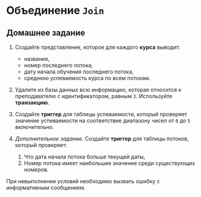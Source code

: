 # Объединение `Join`

## Домашнее задание

1. Создайте представление, которое для каждого **курса** выводит:
    - название,
    - номер последнего потока,
    - дату начала обучения последнего потока,
    - среднюю успеваемость курса по всем потокам.

2. Удалите из базы данных всю информацию, которая относится к преподавателю с идентификатором, равным `3`. Используйте **транзакцию**.

3. Создайте **триггер** для таблицы успеваемости, который проверяет значение успеваемости на соответствие диапазону чисел от `0` до `5` включительно.

4. *Дополнительное задание*. Создайте **триггер** для таблицы потоков, который проверяет:
    1. Что дата начала потока больше текущей даты,
    2. Номер потока имеет наибольшее значение среди существующих номеров.

При невыполнении условий необходимо вызвать ошибку с информативным сообщением.
